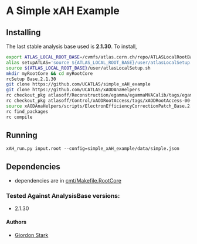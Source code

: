 # A Simple xAH Example

## Installing
The last stable analysis base used is **2.1.30**. To install,
```bash
export ATLAS_LOCAL_ROOT_BASE=/cvmfs/atlas.cern.ch/repo/ATLASLocalRootBase
alias setupATLAS='source ${ATLAS_LOCAL_ROOT_BASE}/user/atlasLocalSetup.sh'
source ${ATLAS_LOCAL_ROOT_BASE}/user/atlasLocalSetup.sh
mkdir myRootCore && cd myRootCore
rcSetup Base,2.1.30
git clone https://github.com/UCATLAS/simple_xAH_example
git clone https://github.com/UCATLAS/xAODAnaHelpers
rc checkout_pkg atlasoff/Reconstruction/egamma/egammaMVACalib/tags/egammaMVACalib-01-00-43
rc checkout_pkg atlasoff/Control/xAODRootAccess/tags/xAODRootAccess-00-01-04
source xAODAnaHelpers/scripts/ElectronEfficiencyCorrectionPatch_Base.2.1.30.sh
rc find_packages
rc compile
```

## Running

```xAH_run.py input.root --config=simple_xAH_example/data/simple.json```

## Dependencies
 - dependencies are in [cmt/Makefile.RootCore](cmt/Makefile.RootCore)

### Tested Against AnalysisBase versions:
 - 2.1.30

#### Authors
- [Giordon Stark](https://github.com/kratsg)
